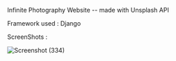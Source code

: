 Infinite Photography Website 
-- made with Unsplash API

Framework used : Django

ScreenShots : 

![Screenshot (334)](https://github.com/murali2601/unsplash_API/assets/89293722/af9118a1-afc5-4c4a-bc50-b62581119d7e)
